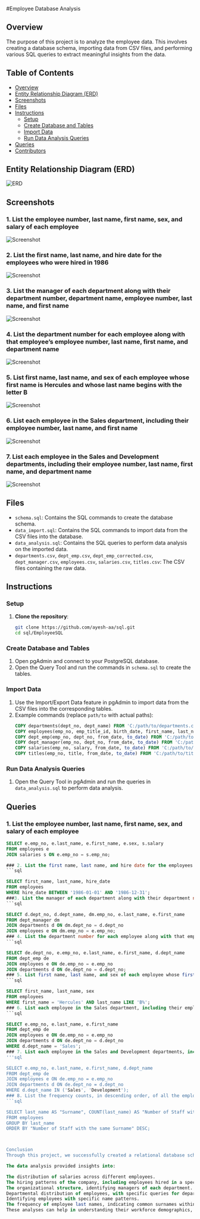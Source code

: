 #Employee Database Analysis

## Overview

The purpose of this project is to analyze the employee data. This involves creating a database schema, importing data from CSV files, and performing various SQL queries to extract meaningful insights from the data.

## Table of Contents

- [Overview](#overview)
- [Entity Relationship Diagram (ERD)](#entity-relationship-diagram-erd)
- [Screenshots](#screenshots)
- [Files](#files)
- [Instructions](#instructions)
  - [Setup](#setup)
  - [Create Database and Tables](#create-database-and-tables)
  - [Import Data](#import-data)
  - [Run Data Analysis Queries](#run-data-analysis-queries)
- [Queries](#queries)
- [Contributors](#contributors)

## Entity Relationship Diagram (ERD)

![ERD](images/QuickDBD-export.png)

## Screenshots

### 1. List the employee number, last name, first name, sex, and salary of each employee
![Screenshot](images/Screenshot%20(474).png)

### 2. List the first name, last name, and hire date for the employees who were hired in 1986
![Screenshot](images/Screenshot%20(475).png)

### 3. List the manager of each department along with their department number, department name, employee number, last name, and first name
![Screenshot](images/Screenshot%20(476).png)

### 4. List the department number for each employee along with that employee’s employee number, last name, first name, and department name
![Screenshot](images/Screenshot%20(477).png)

### 5. List first name, last name, and sex of each employee whose first name is Hercules and whose last name begins with the letter B
![Screenshot](images/Screenshot%20(478).png)

### 6. List each employee in the Sales department, including their employee number, last name, and first name
![Screenshot](images/Screenshot%20(479).png)

### 7. List each employee in the Sales and Development departments, including their employee number, last name, first name, and department name
![Screenshot](images/Screenshot%20(480).png)

## Files

- `schema.sql`: Contains the SQL commands to create the database schema.
- `data_import.sql`: Contains the SQL commands to import data from the CSV files into the database.
- `data_analysis.sql`: Contains the SQL queries to perform data analysis on the imported data.
- `departments.csv`, `dept_emp.csv`, `dept_emp_corrected.csv`, `dept_manager.csv`, `employees.csv`, `salaries.csv`, `titles.csv`: The CSV files containing the raw data.

## Instructions

### Setup

1. **Clone the repository**:
    ```sh
    git clone https://github.com/ayesh-aa/sql.git
    cd sql/EmployeeSQL
    ```

### Create Database and Tables

1. Open pgAdmin and connect to your PostgreSQL database.
2. Open the Query Tool and run the commands in `schema.sql` to create the tables.

### Import Data

1. Use the Import/Export Data feature in pgAdmin to import data from the CSV files into the corresponding tables.
2. Example commands (replace `path/to` with actual paths):
    ```sql
    COPY departments(dept_no, dept_name) FROM 'C:/path/to/departments.csv' DELIMITER ',' CSV HEADER;
    COPY employees(emp_no, emp_title_id, birth_date, first_name, last_name, sex, hire_date) FROM 'C:/path/to/employees.csv' DELIMITER ',' CSV HEADER;
    COPY dept_emp(emp_no, dept_no, from_date, to_date) FROM 'C:/path/to/dept_emp_corrected.csv' DELIMITER ',' CSV HEADER;
    COPY dept_manager(emp_no, dept_no, from_date, to_date) FROM 'C:/path/to/dept_manager.csv' DELIMITER ',' CSV HEADER;
    COPY salaries(emp_no, salary, from_date, to_date) FROM 'C:/path/to/salaries.csv' DELIMITER ',' CSV HEADER;
    COPY titles(emp_no, title, from_date, to_date) FROM 'C:/path/to/titles.csv' DELIMITER ',' CSV HEADER;
    ```

### Run Data Analysis Queries

1. Open the Query Tool in pgAdmin and run the queries in `data_analysis.sql` to perform data analysis.

## Queries

### 1. List the employee number, last name, first name, sex, and salary of each employee

```sql
SELECT e.emp_no, e.last_name, e.first_name, e.sex, s.salary
FROM employees e
JOIN salaries s ON e.emp_no = s.emp_no;

### 2. List the first name, last name, and hire date for the employees who were hired in 1986
```sql

SELECT first_name, last_name, hire_date
FROM employees
WHERE hire_date BETWEEN '1986-01-01' AND '1986-12-31';
###3. List the manager of each department along with their department number, department name, employee number, last name, and first name
```sql

SELECT d.dept_no, d.dept_name, dm.emp_no, e.last_name, e.first_name
FROM dept_manager dm
JOIN departments d ON dm.dept_no = d.dept_no
JOIN employees e ON dm.emp_no = e.emp_no;
### 4. List the department number for each employee along with that employee’s employee number, last name, first name, and department name
```sql

SELECT de.dept_no, e.emp_no, e.last_name, e.first_name, d.dept_name
FROM dept_emp de
JOIN employees e ON de.emp_no = e.emp_no
JOIN departments d ON de.dept_no = d.dept_no;
### 5. List first name, last name, and sex of each employee whose first name is Hercules and whose last name begins with the letter B
```sql

SELECT first_name, last_name, sex
FROM employees
WHERE first_name = 'Hercules' AND last_name LIKE 'B%';
### 6. List each employee in the Sales department, including their employee number, last name, and first name
```sql

SELECT e.emp_no, e.last_name, e.first_name
FROM dept_emp de
JOIN employees e ON de.emp_no = e.emp_no
JOIN departments d ON de.dept_no = d.dept_no
WHERE d.dept_name = 'Sales';
### 7. List each employee in the Sales and Development departments, including their employee number, last name, first name, and department name
'''sql

SELECT e.emp_no, e.last_name, e.first_name, d.dept_name
FROM dept_emp de
JOIN employees e ON de.emp_no = e.emp_no
JOIN departments d ON de.dept_no = d.dept_no
WHERE d.dept_name IN ('Sales', 'Development');
### 8. List the frequency counts, in descending order, of all the employee last names
```sql

SELECT last_name AS "Surname", COUNT(last_name) AS "Number of Staff with the same Surname"
FROM employees
GROUP BY last_name
ORDER BY "Number of Staff with the same Surname" DESC;



Conclusion
Through this project, we successfully created a relational database schema for Pewlett Hackard's employee data, imported the data from CSV files, and executed various SQL queries to analyze the data.

The data analysis provided insights into:

The distribution of salaries across different employees.
The hiring patterns of the company, including employees hired in a specific year.
The organizational structure, identifying managers of each department.
Departmental distribution of employees, with specific queries for departments like Sales and Development.
Identifying employees with specific name patterns.
The frequency of employee last names, indicating common surnames within the company.
These analyses can help in understanding their workforce demographics, departmental compositions, and salary distributions, aiding in strategic decision-making and HR management.